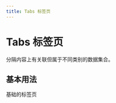 ```yaml
---
title: Tabs 标签页
---
```


# Tabs 标签页

分隔内容上有关联但属于不同类别的数据集合。

## 基本用法

基础的标签页

<ClientOnly>
<yTabs-demo></yTabs-demo>
</ClientOnly>



